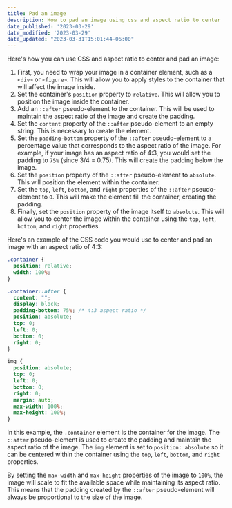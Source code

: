 ```yaml
---
title: Pad an image
description: How to pad an image using css and aspect ratio to center
date_published: '2023-03-29'
date_modified: '2023-03-29'
date_updated: "2023-03-31T15:01:44-06:00"
---
```


Here's how you can use CSS and aspect ratio to center and pad an image: 
1. First, you need to wrap your image in a container element, such as a `<div>` or `<figure>`. This will allow you to apply styles to the container that will affect the image inside. 
2. Set the container's `position` property to `relative`. This will allow you to position the image inside the container. 
3. Add an `::after` pseudo-element to the container. This will be used to maintain the aspect ratio of the image and create the padding. 
4. Set the `content` property of the `::after` pseudo-element to an empty string. This is necessary to create the element. 
5. Set the `padding-bottom` property of the `::after` pseudo-element to a percentage value that corresponds to the aspect ratio of the image. For example, if your image has an aspect ratio of 4:3, you would set the padding to `75%` (since 3/4 = 0.75). This will create the padding below the image. 
6. Set the `position` property of the `::after` pseudo-element to `absolute`. This will position the element within the container. 
7. Set the `top`, `left`, `bottom`, and `right` properties of the `::after` pseudo-element to `0`. This will make the element fill the container, creating the padding. 
8. Finally, set the `position` property of the image itself to `absolute`. This will allow you to center the image within the container using the `top`, `left`, `bottom`, and `right` properties.

Here's an example of the CSS code you would use to center and pad an image with an aspect ratio of 4:3:

```css
.container {
  position: relative;
  width: 100%;
}

.container::after {
  content: "";
  display: block;
  padding-bottom: 75%; /* 4:3 aspect ratio */
  position: absolute;
  top: 0;
  left: 0;
  bottom: 0;
  right: 0;
}

img {
  position: absolute;
  top: 0;
  left: 0;
  bottom: 0;
  right: 0;
  margin: auto;
  max-width: 100%;
  max-height: 100%;
}
```



In this example, the `.container` element is the container for the image. The `::after` pseudo-element is used to create the padding and maintain the aspect ratio of the image. The `img` element is set to `position: absolute` so it can be centered within the container using the `top`, `left`, `bottom`, and `right` properties.

By setting the `max-width` and `max-height` properties of the image to `100%`, the image will scale to fit the available space while maintaining its aspect ratio. This means that the padding created by the `::after` pseudo-element will always be proportional to the size of the image.
